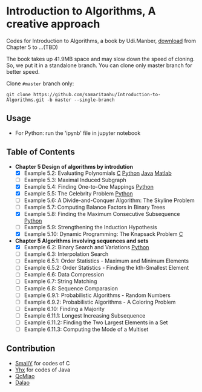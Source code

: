 # Introduction to Algorithms, A creative approach
Codes for Introduction to Algorithms, a book by Udi.Manber, [download](https://raw.githubusercontent.com/samaritanhu/Introduction-to-Algorithms/book/算法引论%20一种创造性方法.pdf) from Chapter 5 to ...(TBD)

The book takes up 41.9MB space and may slow down the speed of cloning. So, we put it in a standalone branch. You can clone only master branch for better speed.

Clone `#master` branch only: 

`git clone https://github.com/samaritanhu/Introduction-to-Algorithms.git -b master --single-branch`

## Usage
* For Python: run the 'ipynb' file in jupyter notebook


## Table of Contents
* **Chapter 5 Design of algorithms by introdution**
  - [x] Example 5.2: Evaluating Polynomials [C](codes/C/Chapter%205/Example%205.2.c) [Python](codes/python/Chapter%205/Example%205.2.ipynb) [Java](codes/java/Chapter5/5.1/EvaluatingPolynomials.java) [Matlab](codes/matlab/Chapter%205/Example%205.2.ipynb)
  - [ ] Example 5.3: Maximal Induced Subgraph
  - [x] Example 5.4: Finding One-to-One Mappings [Python](codes/python/Chapter%205/Example%205.4.ipynb) 
  - [x] Example 5.5: The Celebrity Problem [Python](codes/python/Chapter%205/Example%205.5.ipynb) 
  - [ ] Example 5.6: A Divide-and-Conquer Algorithm: The Skyline Problem
  - [ ] Example 5.7: Computing Balance Factors in Binary Trees
  - [x] Example 5.8: Finding the Maximum Consecutive Subsequence [Python](codes/python/Chapter%205/Example%205.8.ipynb) 
  - [ ] Example 5.9: Strengthening the Induction Hypothesis
  - [x] Example 5.10: Dynamic Programming: The Knapsack Problem [C](codes/C/Chapter%205/Example%205.10.c)
* **Chapter 5 Algorithms involving sequences and sets**
  - [x] Example 6.2: Binary Search and Variations [Python](codes/python/Chapter%206/Example%206.2.ipynb) 
  - [ ] Example 6.3: Interpolation Search 
  - [ ] Example 6.5.1: Order Statistics - Maximum and Minimum Elements
  - [ ] Example 6.5.2: Order Statistics - Finding the kth-Smallest Element
  - [ ] Example 6.6: Data Compression
  - [ ] Example 6.7: String Matching
  - [ ] Example 6.8: Sequence Comparasion
  - [ ] Example 6.9.1: Probabilistic Algorithms - Random Numbers
  - [ ] Example 6.9.2: Probabilistic Algorithms - A Coloring Problem
  - [ ] Example 6.10: Finding a Majority
  - [ ] Example 6.11.1: Longest Increasing Subsequence
  - [ ] Example 6.11.2: Finding the Two Largest Elements in a Set
  - [ ] Example 6.11.3: Computing the Mode of a Multiset

## Contribution 
- [SmallY](https://github.com/iamSmallY) for codes of C
- [Yhx](https://github.com/18918606287) for codes of Java
- [QcMiao](https://github.com/qcmiao1998) 
- [Dalao](https://github.com/johnnychen94)
